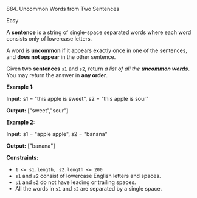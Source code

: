 884\. Uncommon Words from Two Sentences

Easy

A **sentence** is a string of single-space separated words where each word consists only of lowercase letters.

A word is **uncommon** if it appears exactly once in one of the sentences, and **does not appear** in the other sentence.

Given two **sentences** `s1` and `s2`, return _a list of all the **uncommon words**_. You may return the answer in **any order**.

**Example 1:**

**Input:** s1 = "this apple is sweet", s2 = "this apple is sour"

**Output:** ["sweet","sour"]

**Example 2:**

**Input:** s1 = "apple apple", s2 = "banana"

**Output:** ["banana"]

**Constraints:**

*   `1 <= s1.length, s2.length <= 200`
*   `s1` and `s2` consist of lowercase English letters and spaces.
*   `s1` and `s2` do not have leading or trailing spaces.
*   All the words in `s1` and `s2` are separated by a single space.